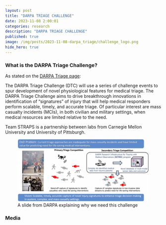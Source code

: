 ```yaml
---
layout: post
title: "DARPA TRIAGE CHALLENGE"
date: 2023-11-08 2:00:01
categories: research
description: "DARPA TRIAGE CHALLENGE"
published: true
image: /img/posts/2023-11-08-darpa_triage/challenge_logo.png
hide_hero: true
---
```




### What is the DARPA Triage Challenge?
As stated on the [DARPA Triage page](https://triagechallenge.darpa.mil/):
>
The DARPA Triage Challenge (DTC) will use a series of challenge events to spur development of novel physiological features for medical triage. The DARPA Triage Challenge aims to drive breakthrough innovations in identification of “signatures” of injury that will help medical responders perform scalable, timely, and accurate triage. Of particular interest are mass casualty incidents (MCIs), in both civilian and military settings, when medical resources are limited relative to the need.
>

Team STRAPS is a partnership between labs from Carnegie Mellon University and University of Pittsburgh.
<figure>
 <img src="/img/posts/2023-11-08-darpa_triage/challenge_task.png" alt="Small picture of a kitten" />
 <figcaption>
 A slide from DARPA explaining why we need this challenge
 </figcaption>
</figure>

### Media

